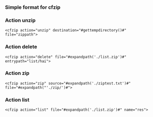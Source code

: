 ### Simple format for cfzip

### Action unzip

```lucee
<cfzip action="unzip" destination="#gettempdirectory()#" file="zippath">
```

### Action delete

```lucee
<cfzip action="delete" file="#expandpath('./list.zip')#" entrypath="list/hai">
```

### Action zip

```lucee
<cfzip action="zip" source="#expandpath('./ziptest.txt')#" file="#expandpath("'./zip/')#">
```

### Action list

```lucee
<cfzip action="list" file="#expandpath('./list.zip')#" name="res">
```
